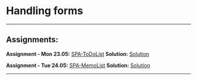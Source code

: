 # Handling forms

---

## Assignments:

**Assignment - Mon 23.05:** [SPA-ToDoList](https://classroom.github.com/a/vLKy3PLT)
**Solution:** [Solution](https://github.com/FbW-E10/SPA-Assignments-Solutions/tree/main/5-Component/SPA-ToDoList-solution)

**Assignment - Tue 24.05:** [SPA-MemoList](https://classroom.github.com/a/ybTCfAMZ)
**Solution:** [Solution](https://github.com/FbW-E10/SPA-Assignments-Solutions/tree/main/5-Component/SPA-memo-solution)

---

